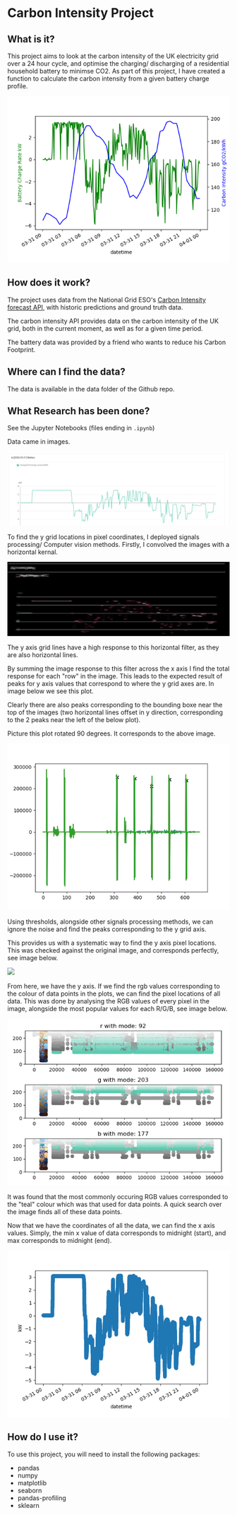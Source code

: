 # Carbon Intensity Project
## What is it?
This project aims to look at the carbon intensity of the UK electricity grid over a 24 hour cycle, and optimise the charging/ discharging of a residential household battery to minimse CO2.
As part of this project, I have created a function to calculate the carbon intensity from a given battery
charge profile.

![data over 24 hour cycle](images/example_24hour_cycle_CI_and_battery_data.png)

## How does it work?
The project uses data from the National Grid ESO's [Carbon Intensity forecast API](https://carbonintensity.org.uk/), with historic predictions and ground truth data.

The carbon intensity API provides data on the carbon intensity of the UK grid, both in the current moment, as well as
for a given time period.

The battery data was provided by a friend who wants to reduce his Carbon Footprint. 

## Where can I find the data?
The data is available in the data folder of the Github repo.

## What Research has been done?
See the Jupyter Notebooks (files ending in `.ipynb`)

Data came in images.

![](images/battery_data_before_scraping.png)

To find the y grid locations in pixel coordinates, I deployed signals processing/ Computer vision methods. Firstly, I convolved the images with a horizontal kernal.

![](images/battery_data_convolved_hor_filter.png)

The y axis grid lines have a high response to this horizontal filter, as they are also horizontal lines.

By summing the image response to this filter across the x axis I find the total response for each "row" in the image. This leads to the expected result of  peaks for y axis values that correspond to where the y grid axes are. In image below we see this plot.

Clearly there are also peaks corresponding to the bounding boxe near the top of the images (two horizontal lines offset in y direction, corresponding to the 2 peaks near the left of the below plot). 

Picture this plot rotated 90 degrees. It corresponds to the above image.

![](images/battery_data_peaks_y_coords_analysis.png)

Using thresholds, alongside other signals processing methods, we can ignore the noise and find the peaks corresponding to the y grid axis.

This provides us with a systematic way to find the y axis pixel locations. This was checked against the original image, and corresponds perfectly, see image below.

![](images/battery_data_check_on_y_axis.png)

From here, we have the y axis. If we find the rgb values corresponding to the colour of data points in the plots, we can find the pixel locations of all data. This was done by analysing the RGB values of every pixel in the image, alongside the most popular values for each R/G/B, see image below. 

![](images/battery_data_finding_rgb_of_data.png)

It was found that the most commonly occuring RGB values corresponded to the "teal" colour which was that used for data points. A quick search over the image finds all of these data points. 

Now that we have the coordinates of all the data, we can find the x axis values. Simply, the min x value of data corresponds to midnight (start), and max corresponds to midnight (end).


![data over 24 hour cycle](images/battery_image_data_extracted.png)


## How do I use it?
To use this project, you will need to install the following packages:

- pandas
- numpy
- matplotlib
- seaborn
- pandas-profiling
- sklearn
